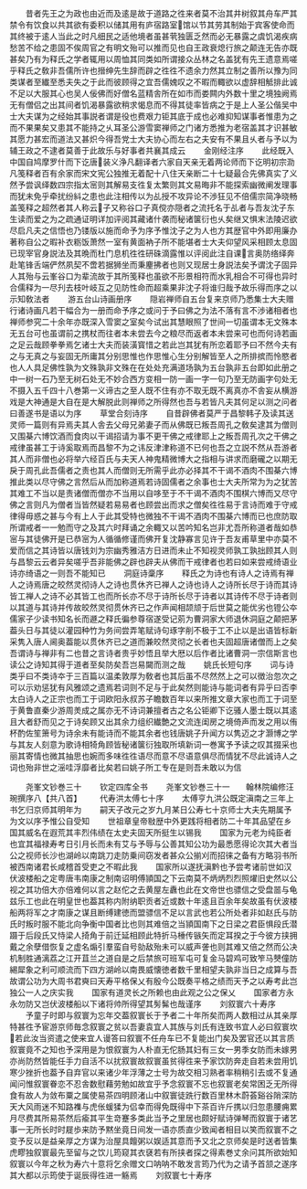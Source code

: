 <!-- { "loadSidebar": true } -->
　　昔者先王之为政也由近而及逺是故于道路之徃来者莫不治其井树叙其舟车严其禁令有饮食以共其欲有委积以储其用有庐宿路室馆以节其劳其制始于宾客使命而其终被于逺人当此之时凡细民之适他境者虽甚茕独匮乏然而必无暴露之虞饥渴疾病愁苦不给之患固不俟周官之有明文殆可以推而见也自王政衰熄行旅之颠连无告亦既甚矣乃有为释氏之学者辄用以周恤其同类如所谓接众丛林之名盖犹有先王遗意焉嗟乎释氏之敎非吾儒所许也搢绅先生辞而辟之徃徃不遗余力然其立制之善所以豫为同类谋者至纎至悉夫失之于此而彼顾得之宜吾儒媿叹之不暇而輙欲以虚辞相觝排此诚不足以大服其心也吴人佞佛而好僧名蓝精舎所在如市而娄闗内外数十里之境独阙焉无有僧侣之出其间者饥渴暴露欲稍求愒息而不得其徒率皆病之于是上人圣公偕吴中士大夫谋为之经始其事説者谓是役也费艰力钜其底于成也必难抑知谋事者惟患为之而不果果矣又患其不能持之乆耳圣公游雪窦禅师之门诸方悉推为老宿盖其才识甚敏其愿力甚宏而道法又甚炽今得吾党士大夫协心而左右之夫安有不果且乆者与予以为辅王政之不逮者莫善于此故乐与好事者共襄其成云
　　金刚经注序
　　此经既入中国自鸠摩罗什而下讫唐装义浄凡翻译者六家自天亲无着两论师而下讫明初宗泐凡笺释者百有余家而宋文宪公独推无着配十八住天亲断二十七疑最合先佛真实了义然予尝讽绎数四宗指太宻则其解易支徃复太繁则其文易晦非不能探索幽微阐发理事而犹未免乎牵扰纷紏之患也此注相传以为乩授不攻异论不渉狂见不倍儒宗简净晓畅盖笺释之超然者其人称云子又称谷口子真傥亦隠者之流托名于乩者与吾友沈子东生读而爱之为之疏通证明详加评阅其藏诸什袭而秘诸箧衍也乆矣继又惧末法陵迟欲尽启凡夫之信悟也乃镂版以施而命予为序予惟沈子之为人也方其歴官中外即用廉办著称自公之暇补衣粝饭萧然一室有黄面衲子所不能堪者士大夫仰望风采相顾太息固已现宰官身説法及其晩而杜门息机徃徃研硃滴露惟以评阅此注自课言奥防络绎奔赴笔锋舌端俨然夙契不啻若据狮坐而秉麈拂者也则又现居士身説法矣予谓沈子固异人其殆与云峯谷口为辈流故于其所笺释也虽欲不形景相符而水乳相合不可得也异时合儒释为一尽刋去枝叶岐互之见防性命而超乘果非沈子将谁归哉予故乐得而序之以示知敎法者
　　游五台山诗画册序
　　隠岩禅师自五台复来京师乃悉集士大夫赠行诸诗画凡若干幅合为一册而命予序之或问于予曰佛之为法不落有言不渉诸相者也禅师参究二十余年亦既深入雪窦之室矣今试出其慧眼照了世间一切虽谓本无文殊本无五台可也虽谓前之携杖而往者本未尝去今之粮尽而返者本未尝来可也而何诗若画之足云哉顾拳拳焉乞诸士大夫而装潢寳惜之若此岂其犹有所恋着耶予曰不然今夫有之与无真之与妄固无所庸其分别思惟也作思惟心生分别解皆至人之所排摈而怜愍者也人人具足佛性孰为文殊孰非文殊在在处处充满道场孰为五台孰非五台即如此册之中一树一石乃至无树石处无不妙合西方变相一防一画一字一句乃至无防画字句处无不摄入五千四十八巻第一义谛古之至人既不住有亦不取无既不离真亦不舎妄从横游戏是大神通是大自在是大解脱此则禅师之所得然也吾与若皆凡夫其何足以测之问者曰善遂书是语以为序
　　草堂合刻诗序
　　自昔辟佛者莫严于昌黎韩子及读其送灵师一篇则有异焉夫其人舎去父母兄弟妻子而从佛既已叛吾周孔之敎矣逮其为僧则又围棊六博饮酒而食肉以干谒招请为事不更干佛之戒律耶上之叛吾周孔次之干佛之戒律虽甚工于诗奚取焉而昌黎不为之讳反津津称道不已何也吾之立説不然从吾游者其人而非僧也必将举六经百氏与夫天人神鬼精微博大之指相与讲求而磨礲之以期无戾于周孔此吾儒者之责也其人而僧则无所需乎此亦必择其不干谒不酒肉不围棊六博推此类以尽守佛之言然后从而加称道焉若诗固儒者之余事也士大夫所常为为之犹苦其难工不当以是责诸僧而僧亦不当用以自哆至于不干谒不酒肉不围棋六博而又尽守佛之言则凡为僧者当皆然疑若易易者也顾尝出而求之僧矣徃徃易于言诗而难于守戒律得毋惑之甚与今有上人于此其受特也微独不干谒不酒肉不围棊六博而已也庶防取所谓戒者一一勉而守之及其六时拜诵之余輙又以苦吟知名岂非尤吾所称道者哉如恭宻与其徒佛开是已恭宻为人循循修谨而佛开复沈静寡言见许于吾友甫草里中亦莫不爱而信之其诗皆以唐钱刘为宗幽秀雅洁方日进而未止不知视灵师孰工孰拙顾其人则与昌黎云云者异矣嗟乎吾非能佛之辟也辟夫从佛而干戒律者也若曰如来尝戒绮语业诗亦绮语之一则吾不能知已
　　洞庭诗稾序
　　释氏之为诗也有诗人之诗焉有禅人之诗焉唐之皎然灵彻诗人之诗也贯休齐已禅人之诗也诗人之诗所长尽于诗而其诗皆工禅人之诗不必其皆工也而所长亦不尽于诗所长尽于诗者以其诗传不尽于诗者则以其道与其诗并传故皎然灵彻贯休齐已之作声闻相颉颃于后世莫之能优劣也镫公夲儒家子少读书知名长而遯之释氏徧参尊宿遂受记莂为曹洞家大师退休洞庭之颠把茅葢头日与其徒以灌园种竹为务间尝弄笔赋诗句琢字削不极于工不止以是出语皆标新采隽入唐人阃奥葢能以贯休齐已之道而兼皎然灵彻之长者也夫固超唐诸僧而上之矣吾谓诗与禅非有二也昔之言诗者贵乎妙悟且举大厯以后作者比诸曹洞一宗信斯言也读公之诗知其得于道者至矣防矣吾岂易闚而测之哉
　　姚氏长短句序
　　词与诗类乎曰不类诗夲于三百篇以温柔敦厚为敎者也其后虽不尽然然上之可以徴治忽次之可以示劝惩犹有风雅颂之遗焉若词则不足与于此矣然则能诗与能词者有异乎曰否李太白诗人之正宗也而工于词欧阳永叔苏子瞻数百年以来所推文章大家也而工于词至于黄鲁直秦少游周羙成之属亦无不诗词兼擅者古之名公钜卿下讫骚人墨士既以其逺且大者舒而见之于诗矣顾又出其余力组织纎艶之文流连闺房之境倚声而发之用以侑杯酌佐笙箫号为诗余未有能诗而不能其余者也钱唐姚子升闻方以隽迈之才灏博之学与其友人刻意为歌诗相犄角顾皆秘诸箧衍独取所填新词一巻寓予予读之叹其掇采也丽其寄情也微其抽思也婉而多味徃徃语尽而意不尽语意俱尽而情犹不尽此诚诗人之词也殆非世之滛哇浮靡者比矣若曰姚子所工专在是则吾未敢以为信















　　尧峯文钞巻三十
　　钦定四库全书
　　尧峯文钞巻三十一　　翰林院编修汪琬撰序八【共八首】
　　代寿洪太傅七十序
　　太傅亨九洪公既定滇南之三年上书乞归京师其明年为
　　嗣天子改元之岁九月某日公寿七十京师士大夫先期属予为文以序予惟公自受知
　　世祖章皇帝敡歴中外更践将相者防二十年其品望在乡国其威名在遐荒其丰烈伟绩在太史夫固天所挺生以锡我
　　国家为元老为纯臣者也宜其福禄寿考日引月长而未有艾与予辱与公善其知公功为最悉愿得论次其大者当公之视师长沙也湖岭以南跳刀走防乗间窃发者甚众公揃刈而招徕之备有方略羽书所被西南诸君长咸稽首受吏之不暇此我
　　国家所以遂抚滇黔也予尝考诸前世如汉伏波楼船之定粤唐韦南康之制南诏明傅頴国之下云南莫不炳炳烈烈照燿旧史然以公视之其功倍大亦倍难何以言之赵佗之去黄屋左纛也此在文帝世也骠信之受盘噐与龟兹乐工也此在明皇世也葢其称内附纳职贡者近或数十年逺且百余年矣故虽有伏波楼船两将军之才南康之谋且断缚建徳而盟骠信不足以言武也若公所处者非如赵氏与防氏时叛时服不能北向争衡中国者比也则其难倍之当頴国南下之日梁之君臣惧段氏潜蹑于后段氏又恃梁人掎角于前迁延相顾此特折马棰传镞矢而定耳揆之于今彼方挟拥戴之余孽借恢复之虚名煽引羣蛮自号勍敌殆未可以威声詟也则其难又倍之然而公决机制胜通漓荔之江开苴兰之道自是之后禁旅可班军屯可复金马碧鸡可致笮马僰僮防緆犀象之利可顺流而下四方湖岭以南畏威懐徳者数千里相望夫孰非当日之成算与吾故谓公功为大周书君奭曰天寿平格保乂有殷今公既奏平格之绩而天予之以寿考此岂独公一人之庆实我
　　国家有道灵长之所赖也由此观之公之保乂
　　国家者方永永勿防又岂伏波楼船以下诸将帅所得望其髣髴也哉谨序
　　刘叙寰六十寿序
　　予童子时即与叙寰为忘年交葢叙寰长于予者二十年所矣而两人数相过从其亲厚特甚徃予宦游京师毎念叙寰之贫以吾妻袁宜人其族与刘氏有连致书宜人必曰叙寰坎若此汝当资遣之使来宜人谩答曰叙寰不任舟车已不复能出门矣及罢官还以其言质叙寰竟不之知也予深用是为恨叙寰为人朴直无佗肠其妇有三女一男季女防而未嫁男亦尚防然皆能任手力自活不以扰叙寰故叙寰虽贫得徃来予家饮防奔走自若未尝用饥寒少挫折也葢予自弃官以来诸少年浮薄之士号为故交相习熟者率稍稍引去或不复通闻问惟叙寰眷恋不忍舎数慰藉劳勉如故宜乎予念叙寰不忘也叙寰老矣常困乏无所得食有故人为敛布粟之属使易茶四明顾渚山中叙寰徒跣行数百里林木蔚荟谿谷陗深防天大风雨迷不知路襍与虎伥蝯猱为侣幸而得免既得中下茶百许斤携以归忽患腰痈累月尽费其所易茶然后瘉其平生竒蹇多类此当予之里居也颇好赋诗弹琴而叙寰于诸艺事一无所长时时屣歩来防予黙坐竟日间发一语亦质直少致闻者相目以笑而叙寰不之变予反以是益亲厚之方谋为治屋具饘粥以娱适其意而予又北之京师矣是时送者皆集虎疁独叙寰最先至留与之饮儿筠窥其衣褎若有所挟者探之得素巻丈余问其所欲始知叙寰以今年之秋为寿六十意将乞余赠文口呐呐不敢发言筠乃代为之请予首颔之遂序其大都以示筠使于诞辰得徃进一觞焉
　　刘叙寰七十寿序
